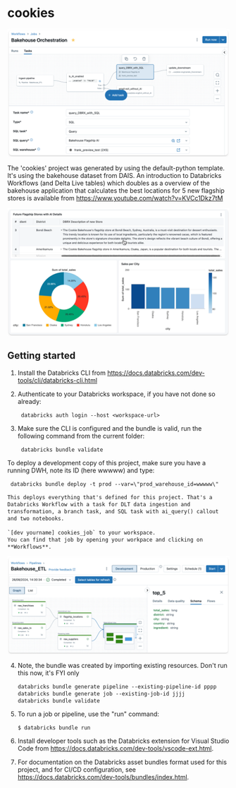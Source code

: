 # cookies

![cookies](misc/bakehouse_jobs.png)

The 'cookies' project was generated by using the default-python template. It's using the bakehouse dataset from DAIS. An introduction to Databricks Workflows (and Delta Live tables) which doubles as a overview of the bakehouse application that calculates the best locations for 5 new flagship stores is available from https://www.youtube.com/watch?v=KVCc1Dkz7tM


![cookies](misc/bakehouse_data_eng.png)

## Getting started

1. Install the Databricks CLI from https://docs.databricks.com/dev-tools/cli/databricks-cli.html

2. Authenticate to your Databricks workspace, if you have not done so already:
   
   ```
    databricks auth login --host <workspace-url>
   ```

3. Make sure the CLI is configured and the bundle is valid, run the following command from the current folder: 
   ```
    databricks bundle validate
   ```

To deploy a development copy of this project, make sure you have a running DWH, note its ID (here wwwww) and type:

   ```
    databricks bundle deploy -t prod --var=\"prod_warehouse_id=wwwww\" 
   ```

    This deploys everything that's defined for this project. That's a Databricks Workflow with a task for DLT data ingestion and transformation, a branch task, and SQL task with ai_query() callout and two notebooks. 

    `[dev yourname] cookies_job` to your workspace.
    You can find that job by opening your workpace and clicking on **Workflows**.


![cookies](misc/bakehouse_etl.png)

4. Note, the bundle was created by importing existing resources. Don't run this now, it's FYI only
   ```
   databricks bundle generate pipeline --existing-pipeline-id pppp
   databricks bundle generate job --existing-job-id jjjj 
   databricks bundle validate 

5. To run a job or pipeline, use the "run" command:
   ```
   $ databricks bundle run
   ```

6. Install developer tools such as the Databricks extension for Visual Studio Code from
   https://docs.databricks.com/dev-tools/vscode-ext.html.

7. For documentation on the Databricks asset bundles format used
   for this project, and for CI/CD configuration, see
   https://docs.databricks.com/dev-tools/bundles/index.html.
